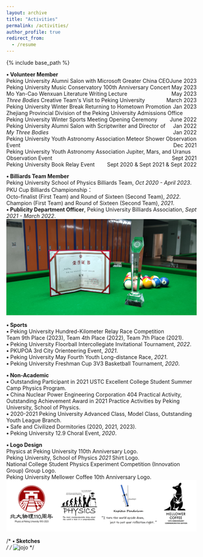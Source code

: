 ```yaml
---
layout: archive
title: "Activities"
permalink: /activities/
author_profile: true
redirect_from:
  - /resume
---
```


{% include base_path %}

 **• Volunteer Member**<br>
Peking University Alumni Salon with Microsoft Greater China CEO <span style="float: right;">June 2023</span><br>
Peking University Music Conservatory 100th Anniversary Concert <span style="float: right;">May 2023</span><br>
Mo Yan-Cao Wenxuan Literature Writing Lecture <span style="float: right;">May 2023</span><br>
<i>Three Bodies</i> Creative Team's Visit to Peking University <span style="float: right;">March 2023</span><br>
Peking University Winter Break Returning to Hometown Promotion <span style="float: right;">Jan 2023</span><br>
Zhejiang Provincial Division of the Peking University Admissions Office <span style="float: right;">June 2022</span><br>
Peking University Winter Sports Meeting Opening Ceremony <span style="float: right;">Jan 2022</span><br>
Peking University Alumni Salon with Scriptwriter and Director of <i>My Three Bodies</i> <span style="float: right;">Jan 2022</span><br>
Peking University Youth Astronomy Association Meteor Shower Observation Event <span style="float: right;">Dec 2021</span><br>
Peking University Youth Astronomy Association Jupiter, Mars, and Uranus Observation Event <span style="float: right;">Sept 2021</span><br>
Peking University Book Relay Event <span style="float: right;">Sept 2020 & Sept 2021 & Sept 2022</span>

 **• Billiards Team Member**<br>
Peking University School of Physics Billiards Team, <i>Oct 2020 - April 2023</i>.<br>
PKU Cup Billiards Championship：<br>
Octo-finalist (First Team) and Round of Sixteen (Second Team), <i>2022</i>.<br>
Champion (First Team) and Round of Sixteen (Second Team), <i>2021</i>.<br>
 **• Publicity Department Officer**, Peking University Billiards Association, <i>Sept 2021 - March 2022</i>.
 <img src="../images/billiards.jpg" alt="billiards">

 **• Sports**<br>
 **•** Peking University Hundred-Kilometer Relay Race Competition<br>
Team 9th Place (2023), Team 4th Place (2022), Team 7th Place (2021).<br>
 **•** Peking University Floorball Intercollegiate Invitational Tournament, <i>2022</i>.<br>
 **•** PKUPOA 3rd City Orienteering Event, <i>2021</i>.<br>
 **•** Peking University May Fourth Youth Long-distance Race, <i>2021</i>.<br>
 **•** Peking University Freshman Cup 3V3 Basketball Tournament, <i>2020</i>.

 **• Non-Academic**<br>
 **•** Outstanding Participant in 2021 USTC Excellent College Student Summer Camp Physics Program.<br>
 **•** China Nuclear Power Engineering Corporation 404 Practical Activity, Outstanding Achievement Award in 2021 Practice Activities by Peking University, School of Physics.<br>
 **•** 2020-2021 Peking University Advanced Class, Model Class, Outstanding Youth League Branch.<br>
 **•** Safe and Civilized Dormitories (2020, 2021, 2023).<br>
 **•** Peking University 12.9 Choral Event, <i>2020</i>.
 
 **• Logo Design**<br>
Physics at Peking University 110th Anniversary Logo.<br>
Peking University, School of Physics <i>2021</i> Shirt Logo.<br>
National College Student Physics Experiment Competition (Innovation Group) Group Logo.<br>
Peking University Mellower Coffee 10th Anniversary Logo.
<img src="../images/logo.png" alt="logo">

/* **• Sketches**<br> */
/* <img src="../images/jojo.png" alt="jojo"> */
